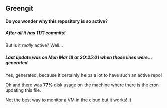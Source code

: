 ## Greengit

#### Do you wonder why this repository is so active?

##### After all it has 1171 commits!

But is it *really* active? Well...

##### Last update was on Mon Mar 18 at 20:25:01 when those lines were... generated

Yes, generated, because it certainly helps a lot to have such an active repo!

Oh and there was **77%** disk usage on the machine
where there is the cron updating this file.

Not the best way to monitor a VM in the cloud but it works! :)
